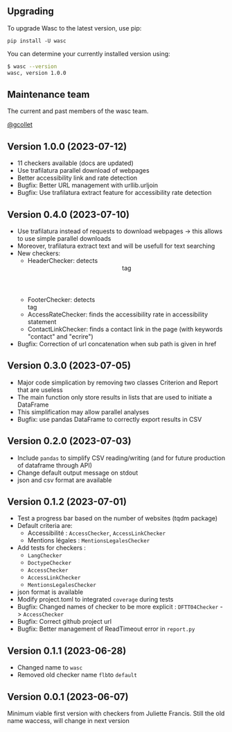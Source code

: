 ## Upgrading
To upgrade Wasc to the latest version, use pip:

`pip install -U wasc`

You can determine your currently installed version using:

```bash
$ wasc --version
wasc, version 1.0.0
```

## Maintenance team
The current and past members of the wasc team.

[@gcollet](https://github.com/gcollet)

## Version 1.0.0 (2023-07-12)
* 11 checkers available (docs are updated)
* Use trafilatura parallel download of webpages
* Better accessibility link and rate detection
* Bugfix: Better URL management with urllib.urljoin
* Bugfix: Use trafilatura extract feature for accessibility rate detection
## Version 0.4.0 (2023-07-10)
* Use trafilatura instead of requests to download webpages -> this allows to use simple parallel downloads
* Moreover, trafilatura extract text and will be usefull for text searching
* New checkers: 
    * HeaderChecker: detects <header> tag
    * FooterChecker: detects <footer> tag
    * AccessRateChecker: finds the accessibility rate in accessibility statement
    * ContactLinkChecker: finds a contact link in the page (with keywords "contact" and "ecrire")
* Bugfix: Correction of url concatenation when sub path is given in href
## Version 0.3.0 (2023-07-05)
* Major code simplication by removing two classes Criterion and Report that are useless
* The main function only store results in lists that are used to initiate a DataFrame
* This simplification may allow parallel analyses
* Bugfix: use pandas DataFrame to correctly export results in CSV

## Version 0.2.0 (2023-07-03)
* Include `pandas` to simplify CSV reading/writing (and for future production of dataframe through API)
* Change default output message on stdout
* json and csv format are available

## Version 0.1.2 (2023-07-01)
* Test a progress bar based on the number of websites (tqdm package)
* Default criteria are:
    * Accessibilité : `AccessChecker`, `AccessLinkChecker`
    * Mentions légales : `MentionsLegalesChecker`
* Add tests for checkers :
    * `LangChecker`
    * `DoctypeChecker`
    * `AccessChecker`
    * `AccessLinkChecker`
    * `MentionsLegalesChecker`
* json format is available
* Modify project.toml to integrated `coverage` during tests
* Bugfix: Changed names of checker to be more explicit : `DFTT04Checker` -> `AccessChecker`
* Bugfix: Correct github project url
* Bugfix: Better management of ReadTimeout error in `report.py`
## Version 0.1.1 (2023-06-28)

* Changed name to `wasc`
* Removed old checker name `flb`to `default`

## Version 0.0.1 (2023-06-07)

Minimum viable first version with checkers from Juliette Francis.
Still the old name waccess, will change in next version